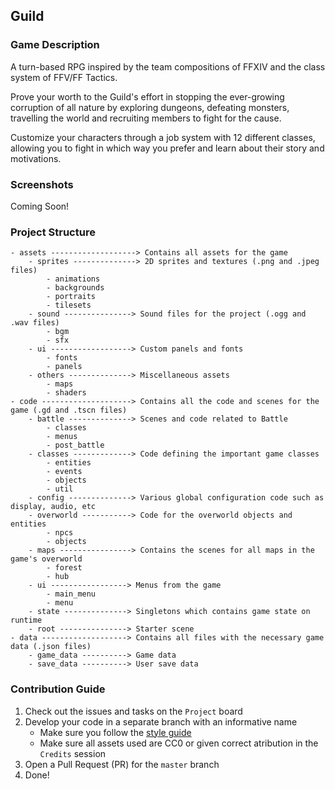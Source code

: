 ## Guild

### Game Description

A turn-based RPG inspired by the team compositions of FFXIV and the class system of FFV/FF Tactics.

Prove your worth to the Guild's effort in stopping the ever-growing corruption of all nature by exploring dungeons, defeating monsters, travelling the world and recruiting members to fight for the cause.

Customize your characters through a job system with 12 different classes, allowing you to fight in which way you prefer and learn about their story and motivations.

### Screenshots

Coming Soon!

### Project Structure
```
- assets -------------------> Contains all assets for the game
	- sprites --------------> 2D sprites and textures (.png and .jpeg files)
		- animations
		- backgrounds
		- portraits
		- tilesets
	- sound ---------------> Sound files for the project (.ogg and .wav files)
		- bgm
		- sfx
	- ui ------------------> Custom panels and fonts
		- fonts
		- panels
	- others --------------> Miscellaneous assets
		- maps
		- shaders
- code --------------------> Contains all the code and scenes for the game (.gd and .tscn files)
	- battle --------------> Scenes and code related to Battle
		- classes
		- menus
		- post_battle
	- classes -------------> Code defining the important game classes
		- entities
		- events
		- objects
		- util
	- config --------------> Various global configuration code such as display, audio, etc
	- overworld -----------> Code for the overworld objects and entities
		- npcs
		- objects
	- maps ----------------> Contains the scenes for all maps in the game's overworld
		- forest
		- hub
	- ui -----------------> Menus from the game
		- main_menu
		- menu
	- state --------------> Singletons which contains game state on runtime
	- root ---------------> Starter scene
- data -------------------> Contains all files with the necessary game data (.json files)
	- game_data ----------> Game data
	- save_data ----------> User save data
```

### Contribution Guide

1. Check out the issues and tasks on the `Project` board
2. Develop your code in a separate branch with an informative name
	- Make sure you follow the [style guide](https://docs.godotengine.org/en/stable/getting_started/scripting/gdscript/gdscript_styleguide.html)
	- Make sure all assets used are CC0 or given correct atribution in the `Credits` session
3. Open a Pull Request (PR) for the `master` branch
4. Done!